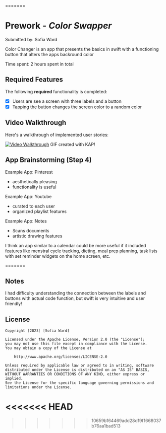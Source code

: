 
=======
# Prework - *Color Swapper*
Submitted by: Sofia Ward

Color Changer is an app that presents the basics in swift with a functioning button that alters the apps backround color 

Time spent: 2 hours spent in total

## Required Features

The following **required** functionality is completed:

- [x] Users are see a screen with three labels and a button
- [x] Tapping the button changes the screen color to a random color
 
## Video Walkthrough

Here's a walkthrough of implemented user stories:

[<img src='https://i.imgur.com/uhgyywF.mp4' title='Video Walkthrough' width='' alt='Video Walkthrough' />](https://www.loom.com/share/f4d19e0f28ae401d80173fb8f7b7e0e6)
GIF created with KAP!  

## App Brainstorming (Step 4)

Example App: Pinterest
- aesthetically pleasing
- functionality is useful

Example App: Youtube
- curated to each user
- organized playlist features

Example App: Notes
- Scans documents
- artistic drawing features

I think an app similar to a calendar could be more useful if it included features like menstral cycle tracking, dieting, meal prep planning, task lists with set reminder widgets on the home screen, etc.


=======
## Notes

I had difficulty understanding the connection between the labels and buttons with actual code function, but swift is very intuitive and user friendly!

## License

    Copyright [2023] [Sofia Ward]

    Licensed under the Apache License, Version 2.0 (the "License");
    you may not use this file except in compliance with the License.
    You may obtain a copy of the License at

        http://www.apache.org/licenses/LICENSE-2.0

    Unless required by applicable law or agreed to in writing, software
    distributed under the License is distributed on an "AS IS" BASIS,
    WITHOUT WARRANTIES OR CONDITIONS OF ANY KIND, either express or implied.
    See the License for the specific language governing permissions and
    limitations under the License.
<<<<<<< HEAD
=======

>>>>>>> 10659b164469add28df9f1668037b76aa1bad513


